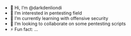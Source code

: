 - 👋 Hi, I’m @darkdenliondi
- 👀 I’m interested in pentesting field
- 🌱 I’m currently learning with offensive security
- 💞️ I’m looking to collaborate on some pentesting scripts
- ⚡ Fun fact: ...

<!---
darkdenliondi/darkdenliondi is a ✨ special ✨ repository because its `README.md` (this file) appears on your GitHub profile.
You can click the Preview link to take a look at your changes.
--->
